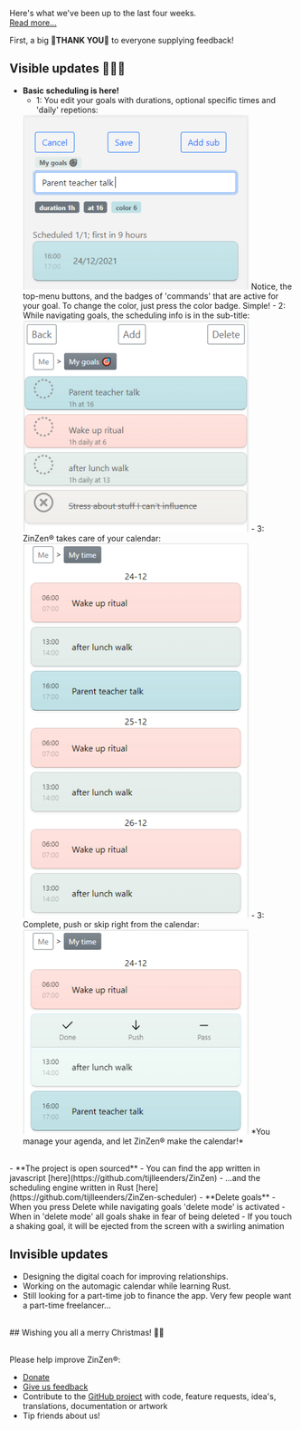 Here's what we've been up to the last four weeks.  
[Read more...](https://blog.zinzen.me/2021/12/24/App-update.html)   

First, a big 🙏**THANK YOU**🙏 to everyone supplying feedback!  

## Visible updates 🎁🎁🎁
- **Basic scheduling is here!**
  - 1: You edit your goals with durations, optional specific times and 'daily' repetions:  
  <img src="/img/edit_goal_for_first_calendar.PNG" alt="drawing" width="400"/>  
  Notice, the top-menu buttons, and the badges of 'commands' that are active for your goal.  
  To change the color, just press the color badge. Simple!  
  - 2: While navigating goals, the scheduling info is in the sub-title:  
  <img src="/img/first_calendar_and_top_menu_buttons.PNG" alt="drawing" width="400"/>  
  - 3: ZinZen® takes care of your calendar:  
  <img src="/img/first_calendar_view.PNG" alt="drawing" width="400"/>  
  - 3: Complete, push or skip right from the calendar:  
  <img src="/img/edit_slot.PNG" alt="drawing" width="400"/>  
  *You manage your agenda, and let ZinZen® make the calendar!*
<br />  
- **The project is open sourced**
  - You can find the app written in javascript [here](https://github.com/tijlleenders/ZinZen)  
  - ...and the scheduling engine written in Rust [here](https://github.com/tijlleenders/ZinZen-scheduler)  
- **Delete goals**
  - When you press Delete while navigating goals 'delete mode' is activated
  - When in 'delete mode' all goals shake in fear of being deleted
  - If you touch a shaking goal, it will be ejected from the screen with a swirling animation


## Invisible updates
- Designing the digital coach for improving relationships.
- Working on the automagic calendar while learning Rust.
- Still looking for a part-time job to finance the app. Very few people want a part-time freelancer...
<br />  
## Wishing you all a merry Christmas! 🎄🎅
<br />
<br />

Please help improve ZinZen®:  
- [Donate](https://donate.stripe.com/6oE4jK1iPcPT1m89AA)
- [Give us feedback](https://zinzen.me/Feedback)
- Contribute to the [GitHub project](https://github.com/tijlleenders/ZinZen) with code, feature requests, idea's, translations, documentation or artwork  
- Tip friends about us!